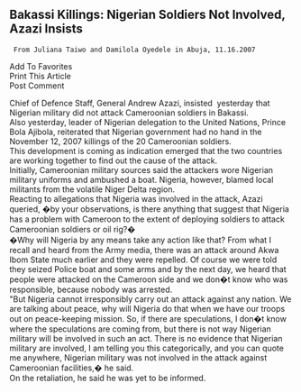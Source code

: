 ## Bakassi Killings: Nigerian Soldiers Not Involved, Azazi Insists

` From Juliana Taiwo and Damilola Oyedele in Abuja, 11.16.2007`

Add To Favorites  
Print This Article  
Post Comment  
  
Chief of Defence Staff, General Andrew Azazi, insisted  yesterday that Nigerian military did not attack Cameroonian soldiers in Bakassi.  
Also yesterday, leader of Nigerian delegation to the United Nations, Prince Bola Ajibola, reiterated that Nigerian government had no hand in the November 12, 2007 killings of the 20 Cameroonian soldiers.  
This development is coming as indication emerged that the two countries are working together to find out the cause of the attack.   
Initially, Cameroonian military sources said the attackers wore Nigerian military uniforms and ambushed a boat. Nigeria, however, blamed local militants from the volatile Niger Delta region.   
Reacting to allegations that Nigeria was involved in the attack, Azazi queried, �by your observations, is there anything that suggest that Nigeria has a problem with Cameroon to the extent of deploying soldiers to attack Cameroonian soldiers or oil rig?�   
�Why will Nigeria by any means take any action like that? From what I recall and heard from the Army media, there was an attack around Akwa Ibom State much earlier and they were repelled. Of course we were told they seized Police boat and some arms and by the next day, we heard that people were attacked on the Cameroon side and we don�t know who was responsible, because nobody was arrested.   
"But Nigeria cannot irresponsibly carry out an attack against any nation. We are talking about peace, why will Nigeria do that when we have our troops out on peace-keeping mission. So, if there are speculations, I don�t know where the speculations are coming from, but there is not way Nigerian military will be involved in such an act. There is no evidence that Nigerian military are involved, I am telling you this categorically, and you can quote me anywhere, Nigerian military was not involved in the attack against Cameroonian facilities,� he said.   
On the retaliation, he said he was yet to be informed.   
